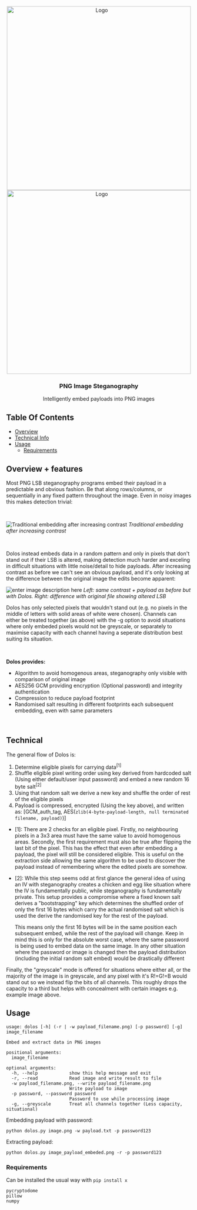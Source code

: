 <br/>
<p align="center">
  <a href="https://github.com/PotatoKingTheVII/Dolos#gh-light-mode-only" gh-light-mode-only>
    <img src="https://i.imgur.com/35jTSXO.png#gh-light-mode-only" alt="Logo" width="500px">
  </a>

  <a href="https://github.com/PotatoKingTheVII/Dolos#gh-dark-mode-only" gh-light-mode-only>
    <img src="https://i.imgur.com/ZZF4H9C.png#gh-dark-mode-only" alt="Logo" width="500px">
  </a>

  <h3 align="center">PNG Image Steganography</h3>

  <p align="center">
    Intelligently embed payloads into PNG images
  </p>
</p>


## Table Of Contents

* [Overview](#overview--features)
* [Technical Info](#technical)
* [Usage](#usage)
  * [Requirements](#requirements)


## Overview + features

Most PNG LSB steganography programs embed their payload in a predictable and obvious fashion. Be that along rows/columns, or sequentially in any fixed pattern throughout the image. Even in noisy images this makes detection trivial:

<br>

![Traditional embedding after increasing contrast](https://i.imgur.com/0KsF0ap.png)
*Traditional embedding after increasing contrast*

<br>

Dolos instead embeds data in a random pattern and only in pixels that don't stand out if their LSB is altered, making detection much harder and exceling in difficult situations with little noise/detail to hide payloads. After increasing contrast as before we can't see an obvious payload, and it's only looking at the difference between the original image the edits become apparent:

![enter image description here](https://i.imgur.com/cDHWg2g.png)
*Left: same contrast + payload as before but with Dolos. Right: difference with original file showing altered LSB*

Dolos has only selected pixels that wouldn't stand out (e.g. no pixels in the middle of letters with solid areas of white were chosen). Channels can either be treated together (as above) with the -g option to avoid situations where only embeded pixels would not be greyscale, or separately to maximise capacity with each channel having a seperate distribution best suiting its situation.

<br>

**Dolos provides:**
 - Algorithm to avoid homogenous areas, steganography only visible with comparison of original image
 - AES256 GCM providing encryption (Optional password) and integrity authentication
 - Compression to reduce payload footprint
 - Randomised salt resulting in different footprints each subsequent embedding, even with same parameters

<br>

## Technical
The general flow of Dolos is:

 1. Determine eligible pixels for carrying data<sup>[1]</sup>
 2. Shuffle eligible pixel writing order using key derived from hardcoded salt (Using either default/user input password) and embed a new random 16 byte salt<sup>[2]</sup>
3. Using that random salt we derive a new key and shuffle the order of rest of the eligible pixels
4. Payload is compressed, encrypted (Using the key above), and written as: [GCM_auth_tag, AES(`zlib(4-byte-payload-length, null terminated filename, payload)`)]


 - [1]: There are 2 checks for an eligible pixel. Firstly, no neighbouring
   pixels in a 3x3 area must have the same value to avoid homogenous
   areas. Secondly, the first requirement must also be true after
   flipping the last bit of the pixel. This has the effect that even
   after embedding a payload, the pixel will still be considered
   eligible. This is useful on the extraction side allowing the same
   algorithm to be used to discover the payload instead of remembering
   where the edited pixels are somehow.

 - [2]: While this step seems odd at first glance the general idea of using
   an IV with steganography creates a chicken and egg like situation
   where the IV is fundamentally public, while steganography is
   fundamentally private. This setup provides a compromise where a fixed
   known salt derives a "bootstrapping" key which determines the
   shuffled order of only the first 16 bytes which carry the actual
   randomised salt which is used the derive the randomised key for the
   rest of the payload. 
   
   This means only the first 16 bytes will be in the same position each
   subsequent embed, while the rest of the payload will change. Keep in
   mind this is only for the absolute worst case, where the same
   password is being used to embed data on the same image. In any other
   situation where the password or image is changed then the payload
   distribution (including the initial random salt embed) would be
   drastically different
   
Finally, the "greyscale" mode is offered for situations where either all, or the majority of the image is in greyscale, and any pixel with it's R!=G!=B would stand out so we instead flip the bits of all channels. This roughly drops the capacity to a third but helps with concealment with certain images e.g. example image above.

## Usage

```
usage: dolos [-h] (-r | -w payload_filename.png) [-p password] [-g] image_filename

Embed and extract data in PNG images

positional arguments:
  image_filename

optional arguments:
  -h, --help            show this help message and exit
  -r, --read            Read image and write result to file
  -w payload_filename.png, --write payload_filename.png
                        Write payload to image
  -p password, --password password
                        Password to use while processing image
  -g, --greyscale       Treat all channels together (Less capacity, situational)

```
Embedding payload with password:

    python dolos.py image.png -w payload.txt -p password123

Extracting payload:

    python dolos.py image_payload_embeded.png -r -p password123

### Requirements
Can be installed the usual way with `pip install x`

    pycryptodome
    pillow
    numpy
